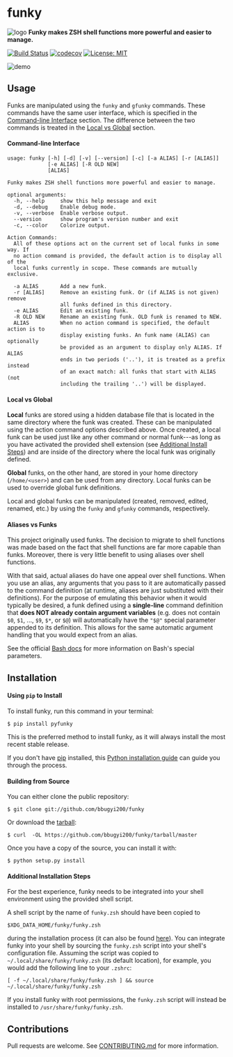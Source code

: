 # funky

![logo] **Funky makes ZSH shell functions more powerful and easier to manage.**

[![Build Status](https://travis-ci.org/bbugyi200/funky.svg?branch=master)](https://travis-ci.org/bbugyi200/funky) [![codecov](https://codecov.io/gh/bbugyi200/funky/branch/master/graph/badge.svg)](https://codecov.io/gh/bbugyi200/funky) [![License: MIT](https://img.shields.io/badge/License-MIT-yellow.svg)](https://opensource.org/licenses/MIT)

![demo]

## Usage
Funks are manipulated using the `funky` and `gfunky` commands. These commands have the same user interface, which is specified in the [Command-line Interface](#cli) section. The difference between the two commands is treated in the [Local vs Global](#lvg) section.

#### <a name="cli">Command-line Interface</cli>
```
usage: funky [-h] [-d] [-v] [--version] [-c] [-a ALIAS] [-r [ALIAS]]
             [-e ALIAS] [-R OLD NEW]
             [ALIAS]

Funky makes ZSH shell functions more powerful and easier to manage.

optional arguments:
  -h, --help     show this help message and exit
  -d, --debug    Enable debug mode.
  -v, --verbose  Enable verbose output.
  --version      show program's version number and exit
  -c, --color    Colorize output.

Action Commands:
  All of these options act on the current set of local funks in some way. If
  no action command is provided, the default action is to display all of the
  local funks currently in scope. These commands are mutually exclusive.

  -a ALIAS       Add a new funk.
  -r [ALIAS]     Remove an existing funk. Or (if ALIAS is not given) remove
                 all funks defined in this directory.
  -e ALIAS       Edit an existing funk.
  -R OLD NEW     Rename an existing funk. OLD funk is renamed to NEW.
  ALIAS          When no action command is specified, the default action is to
                 display existing funks. An funk name (ALIAS) can optionally
                 be provided as an argument to display only ALIAS. If ALIAS
                 ends in two periods ('..'), it is treated as a prefix instead
                 of an exact match: all funks that start with ALIAS (not
                 including the trailing '..') will be displayed.
```

#### <a name="lvg">Local vs Global</a>

**Local** funks are stored using a hidden database file that is located in the same directory
where the funk was created. These can be manipulated using the action command options described
above. Once created, a local funk can be used just like any other command or normal funk---as
long as you have activated the provided shell extension (see [Additional Install Steps](#AIS)) and are
inside of the directory where the local funk was originally defined.

**Global** funks, on the other hand, are stored in your home directory (``/home/<user>``) and can
be used from any directory. Local funks can be used to override global funk definitions.

Local and global funks can be manipulated (created, removed, edited, renamed, etc.) by using the
``funky`` and ``gfunky`` commands, respectively.

#### Aliases vs Funks

This project originally used funks. The decision to migrate to shell functions was made based on
the fact that shell functions are far more capable than funks. Moreover, there is very little
benefit to using aliases over shell functions.

With that said, actual aliases do have one appeal over shell functions. When you use an alias, any
arguments that you pass to it are automatically passed to the command definition (at runtime,
aliases are just substituted with their definitions). For the purpose of emulating this behavior
when it would typically be desired, a funk defined using a **single-line** command definition
that **does NOT already contain argument variables** (e.g. does not contain `$0`, `$1`, ...,
`$9`, `$*`, or `$@`) will automatically have the `"$@"` special parameter appended to its
definition. This allows for the same automatic argument handling that you would expect from an
alias.

See the official [Bash docs] for more information on Bash's special parameters.

[Bash docs]: https://www.gnu.org/software/bash/manual/html_node/Special-Parameters.html 


## Installation

#### Using `pip` to Install

To install funky, run this command in your terminal:

``` shell
$ pip install pyfunky
```

This is the preferred method to install funky, as it will always install the most recent stable release.

If you don't have [pip] installed, this [Python installation guide] can guide
you through the process.

[pip]: https://pip.pypa.io
[Python installation guide]: http://docs.python-guide.org/en/latest/starting/installation/


#### Building from Source

You can either clone the public repository:

``` shell
$ git clone git://github.com/bbugyi200/funky
```

Or download the [tarball]:

``` shell
$ curl  -OL https://github.com/bbugyi200/funky/tarball/master
```

Once you have a copy of the source, you can install it with:

``` shell
$ python setup.py install
```

#### <a name="AIS">Additional Installation Steps</a>

For the best experience, funky needs to be integrated into your shell environment using the
provided shell script.

A shell script by the name of `funky.zsh` should have been copied to

``` shell
$XDG_DATA_HOME/funky/funky.zsh
```

during the installation process (it can also be found [here][funky.zsh]).  You can integrate funky into your shell by sourcing the `funky.zsh` script into your shell's configuration file. Assuming the script was copied to `~/.local/share/funky/funky.zsh` (its default location), for example, you would add the following line to your `.zshrc`:

``` shell
[ -f ~/.local/share/funky/funky.zsh ] && source ~/.local/share/funky/funky.zsh
```

If you install funky with root permissions, the ``funky.zsh`` script will instead be installed to ``/usr/share/funky/funky.zsh``.


## Contributions

Pull requests are welcome. See [CONTRIBUTING.md](https://github.com/bbugyi200/funky/blob/master/CONTRIBUTING.md) for more information.

[logo]: https://raw.githubusercontent.com/bbugyi200/funky/master/img/logo-96.png
[travis]: https://travis-ci.org/bbugyi200/funky.svg?branch=master
[codecov]: https://codecov.io/gh/bbugyi200/funky/branch/master/graph/badge.svg
[demo]: https://raw.githubusercontent.com/bbugyi200/funky/master/img/demo.gif
[funky.zsh]:  https://github.com/bbugyi200/funky/blob/master/scripts/zsh/funky.zsh
[Github repo]: https://github.com/bbugyi200/funky
[tarball]: https://github.com/bbugyi200/funky/tarball/master
